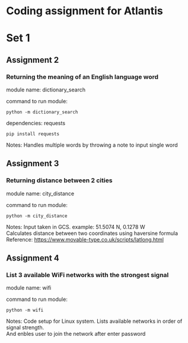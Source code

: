 # Coding assignment for Atlantis

# Set 1
## Assignment 2
### Returning the meaning of an English language word

module name: dictionary_search

command to run module:

    python -m dictionary_search

dependencies: requests

    pip install requests

Notes:
Handles multiple words by throwing a note to input single word

## Assignment 3
### Returning distance between 2 cities

module name: city_distance

command to run module: 

    python -m city_distance

Notes:
Input taken in GCS. example: 51.5074 N, 0.1278 W \
Calculates distance between two coordinates using haversine formula \
Reference: https://www.movable-type.co.uk/scripts/latlong.html

## Assignment 4
### List 3 available WiFi networks with the strongest signal

module name: wifi

command to run module:

    python -m wifi

Notes:
Code setup for Linux system. Lists available networks in order of signal strength. \
And enbles user to join the network after enter password